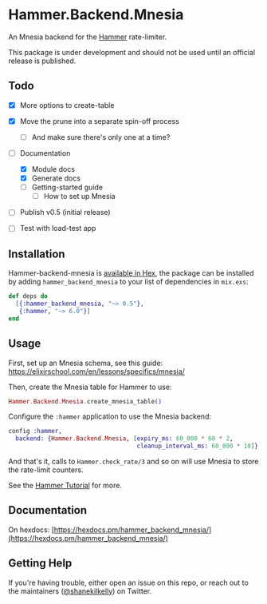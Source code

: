 # Hammer.Backend.Mnesia

An Mnesia backend for the [Hammer](https://github.com/ExHammer/hammer)
rate-limiter.

This package is under development and should not be used until an official
release is published.


## Todo

- [x] More options to create-table
- [x] Move the prune into a separate spin-off process
  - [ ] And make sure there's only one at a time?
- [ ] Documentation
  - [x] Module docs
  - [x] Generate docs
  - [ ] Getting-started guide
    - [ ] How to set up Mnesia
- [ ] Publish v0.5 (initial release)
- [ ] Test with load-test app


## Installation

Hammer-backend-mnesia
is [available in Hex](https://hex.pm/packages/hammer_backend_mnesia), the package
can be installed by adding `hammer_backend_mnesia` to your list of dependencies in `mix.exs`:


```elixir
def deps do
  [{:hammer_backend_mnesia, "~> 0.5"},
   {:hammer, "~> 6.0"}]
end
```


## Usage

First, set up an Mnesia schema, see this guide:  https://elixirschool.com/en/lessons/specifics/mnesia/

Then, create the Mnesia table for Hammer to use:

```elixir
Hammer.Backend.Mnesia.create_mnesia_table()
```

Configure the `:hammer` application to use the Mnesia backend:

```elixir
config :hammer,
  backend: {Hammer.Backend.Mnesia, [expiry_ms: 60_000 * 60 * 2,
                                    cleanup_interval_ms: 60_000 * 10]}
```

And that's it, calls to `Hammer.check_rate/3` and so on will use Mnesia to store
the rate-limit counters.

See the [Hammer Tutorial](https://hexdocs.pm/hammer/tutorial.html) for more.



## Documentation

On hexdocs:
[https://hexdocs.pm/hammer_backend_mnesia/](https://hexdocs.pm/hammer_backend_mnesia/)


## Getting Help

If you're having trouble, either open an issue on this repo, or reach out to the
maintainers ([@shanekilkelly](https://twitter.com/shanekilkelly)) on Twitter.
